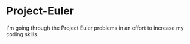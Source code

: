 # Project-Euler
I'm going through the Project Euler problems in an effort to increase my coding skills. 
